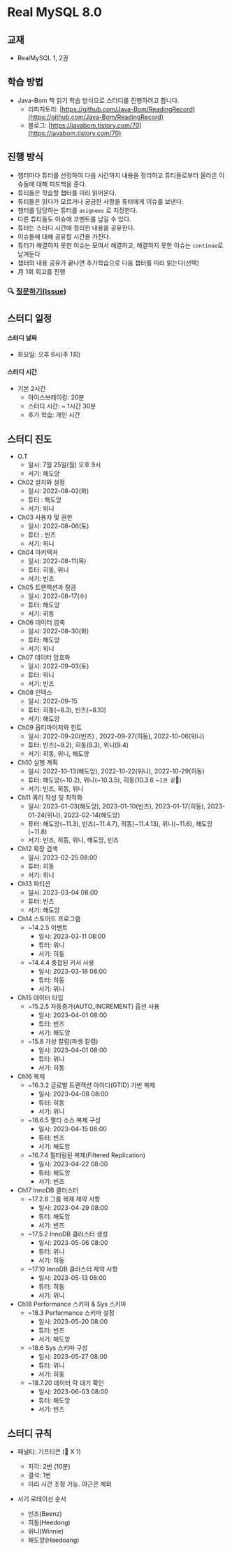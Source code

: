 # Real MySQL 8.0

## 교재

- RealMySQL 1, 2권

## 학습 방법

- Java-Bom 책 읽기 학습 방식으로 스터디를 진행하려고 합니다.
    - 리파지토리: [https://github.com/Java-Bom/ReadingRecord](https://github.com/Java-Bom/ReadingRecord)
    - 블로그:  [https://javabom.tistory.com/70](https://javabom.tistory.com/70)

## 진행 방식

- 챕터마다 튜터를 선정하여 다음 시간까지 내용을 정리하고 튜티들로부터 올라온 이슈들에 대해 피드백을 준다.
- 튜티들은 학습할 챕터를 미리 읽어온다.
- 튜티들은 읽다가 모르거나 궁금한 사항을 튜터에게 이슈를 보낸다.
- 챕터를 담당하는 튜터를 `asignees` 로 지정한다.
- 다른 튜티들도 이슈에 코멘트를 남길 수 있다.
- 튜터는 스터디 시간에 정리한 내용을 공유한다.
- 이슈들에 대해 공유할 시간을 가진다.
- 튜터가 해결하지 못한 이슈는 모여서 해결하고, 해결하지 못한 이슈는 `continue`로 남겨둔다
- 챕터의 내용 공유가 끝나면 추가학습으로 다음 챕터를 미리 읽는다(선택)
- 月 1회 회고를 진행

### 🔍 [질문하기(Issue)](https://github.com/Growing-Up-Together/ReadingRecord/issues/new?asignees=&labels=Real+MySQL+8.0&projects=Real+MySQL+8.0&title=%5B0%EC%9E%A5%5D%20%EC%A7%88%EB%AC%B8%20%EC%A0%9C%EB%AA%A9&body=%3E%20p.%ED%8E%98%EC%9D%B4%EC%A7%80%20%EC%A7%88%EB%AC%B8%20%EB%82%B4%EC%9A%A9)

## 스터디 일정

#### 스터디 날짜

- 화요일: 오후 9시(주 1회)

#### 스터디 시간 
- 기본 2시간
  - 아이스브레이킹: 20분
  - 스터디 시간: ~ 1시간 30분
  - 추가 학습: 개인 시간

## 스터디 진도

- O.T
    - 일시: 7월 25일(월) 오후 9시
    - 서기: 해도앙
- Ch02 설치와 설정
    - 일시: 2022-08-02(화)
    - 튜터 : 해도앙
    - 서기: 위니
- Ch03 사용자 및 권한
    - 일시: 2022-08-06(토)
    - 튜터 : 빈즈
    - 서기: 위니
- Ch04 아키텍처
    - 일시: 2022-08-11(목)
    - 튜터: 히동, 위니
    - 서기: 빈즈
- Ch05 트랜잭션과 잠금
    - 일시: 2022-08-17(수)
    - 튜터: 해도앙
    - 서기: 히동
- Ch06 데이터 압축
  - 일시: 2022-08-30(화)
  - 튜터: 해도앙
  - 서기: 위니
- Ch07 데이터 암호화
  - 일시: 2022-09-03(토)
  - 튜터: 위니
  - 서기: 빈즈
- Ch08 인덱스
  - 일시: 2022-09-15
  - 튜터: 히동(~8.3), 빈즈(~8.10)
  - 서기: 해도앙
- Ch09 옵티마이저와 힌트
  - 일시: 2022-09-20(빈즈) , 2022-09-27(히동), 2022-10-06(위니)
  - 튜터: 빈즈(~9.2), 히동(9.3), 위니(9.4)
  - 서기: 히동, 위니, 해도앙 
- Ch10 실행 계획
  - 일시: 2022-10-13(해도앙), 2022-10-22(위니), 2022-10-29(히동)
  - 튜터: 해도앙(~10.2), 위니(~10.3.5), 히동(10.3.6 ~`1권 끝`🎉)
  - 서기: 빈즈, 히동, 위니
- Ch11 쿼리 작성 및 최적화
  - 일시: 2023-01-03(해도앙), 2023-01-10(빈즈), 2023-01-17(히동), 2023-01-24(위니), 2023-02-14(해도앙)
  - 튜터: 해도앙(~11.3), 빈즈(~11.4.7), 히동(~11.4.13), 위니(~11.6), 해도앙(~11.8)
  - 서기: 빈즈, 히동, 위니, 해도앙, 빈즈
- Ch12 확장 검색
  - 일시: 2023-02-25 08:00
  - 튜터: 히동
  - 서기: 위니
- Ch13 파티션
  - 일시: 2023-03-04 08:00
  - 튜터: 빈즈
  - 서기: 해도앙
- Ch14 스토어드 프로그램
  - ~14.2.5 이벤트
    - 일시: 2023-03-11 08:00
    - 튜터: 위니
    - 서기: 히동
  - ~14.4.4 중첩된 커서 사용 
    - 일시: 2023-03-18 08:00
    - 튜터: 히동
    - 서기: 위니
- Ch15 데이터 타입
  - ~15.2.5 자동증가(AUTO_INCREMENT) 옵션 사용
    - 일시: 2023-04-01 08:00
    - 튜터: 빈즈
    - 서기: 해도앙
  - ~15.8 가상 칼럼(파생 칼럼)
    - 일시: 2023-04-01 08:00
    - 튜터: 위니
    - 서기: 히동
- Ch16 복제
  - ~16.3.2 글로벌 트랜잭션 아이디(GTID) 기반 복제 
    - 일시: 2023-04-08 08:00
    - 튜터: 히동
    - 서기: 위니
  - ~16.6.5 멀티 소스 복제 구성
    - 일시: 2023-04-15 08:00
    - 튜터: 빈즈
    - 서기: 해도앙
  - ~16.7.4 필터링된 복제(Filtered Replication)
    - 일시: 2023-04-22 08:00
    - 튜터: 해도앙
    - 서기: 빈즈
- Ch17 InnoDB 클러스터
  - ~17.2.8 그룹 복제 제약 사항
    - 일시: 2023-04-29 08:00
    - 튜터: 해도앙
    - 서기: 빈즈
  - ~17.5.2 InnoDB 클러스터 생성
    - 일시: 2023-05-06 08:00
    - 튜터: 위니
    - 서기: 히동
  - ~17.10 InnoDB 클러스터 제약 사항
    - 일시: 2023-05-13 08:00
    - 튜터: 히동
    - 서기: 위니
- Ch18 Performance 스키마 & Sys 스키마
  - ~18.3 Performance 스키마 설정
    - 일시: 2023-05-20 08:00
    - 튜터: 빈즈
    - 서기: 해도앙
  - ~18.6 Sys 스키마 구성
    - 일시: 2023-05-27 08:00
    - 튜터: 위니
    - 서기: 히동
  - ~18.7.20 데이터 락 대기 확인
    - 일시: 2023-06-03 08:00
    - 튜터: 해도앙
    - 서기: 빈즈

## 스터디 규칙

- 패널티: 기프티콘 (🥤 X 1)
  - 지각: 2번 (10분)
  - 결석: 1번
  - 미리 시간 조정 가능. 야근은 제외

- 서기 로테이선 순서
  - 빈즈(Beenz)
  - 히동(Heedong)
  - 위니(Winnie)
  - 해도앙(Haedoang)
